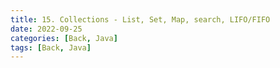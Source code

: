 ```yaml
---
title: 15. Collections - List, Set, Map, search, LIFO/FIFO
date: 2022-09-25
categories: [Back, Java]
tags: [Back, Java]
---
```


